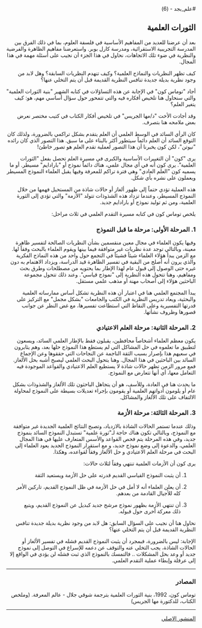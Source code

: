 <div dir="rtl">

#علم_بجد - (6)

## الثورات العلمية

بعد أن عرضنا للعديد من المفاهيم الأساسية في فلسفة العلوم، بما في ذلك الفرق بين المدرسة التجريبية الاستقرائية، ومدرسة كارل بوبر. واستعرضنا مفاهيم الظاهرة والفرضية والنظرية في ضوء تلك الاتجاهات، نحاول في هذا الجزء أن نجيب على أسئلة مهمة في هذا المجال.

كيف تظهر النظريات والنماذج العلمية؟
وكيف تنهدم النظريات السابقة؟
وهل لابد من وجود نظرية بديلة جديدة تنافس النظرية القديمة قبل أن يتم التخلي عنها؟

أجاد "توماس كون" في الإجابة عن هذه التساؤلات في كتابه الشهير "بنية الثورات العلمية" والتي سنحاول هنا تلخيص أفكاره فيه والتي تتمحور حول سؤال أساسي مهم، هو: كيف يتغير العلم؟

وقد أجادت الأخت "د/مها الجريس" في تلخيص أفكار الكتاب في كتيب مختصر نعرض بعض ملامحه هنا بتصرف.

كان الرأي السائد في الوسط العلمي أن العلم يتقدم بشكل تراكمي بالضرورة، ولذلك كان التوقع السائد أن العلم دائماً سيتطور أكثر بالبناء على ما سبق. هذا التصور الذي كان رائده "نيوتن"، لكن كون يخبرنا أن هذا التصور لعملية تقدم العلم هو تصور خاطئ!

يرى "كون" أن التغييرات الأساسية والكبرى في مسيرة العلم تحصل بفعل "الثورات العلمية". يرى كون أنه في أي مجال علمي، هناك دائماً نموذج أو "بارادايم" مسيطر. أو ما يسميه كون "العلم العادي" وهي فترة تراكم للمعرفة وفيها يقبل العلماء النموذج المسيطر ويعملون على نشره بأي شكل.

هذه العملية تؤدي حتماً إلى ظهور ألغاز أو حالات شاذة من المستحيل فهمها من خلال النموذج المسيطر، وعندما تزداد هذه الشذوذات تتولد "الأزمة" والتي تؤدي إلى الثورة العلمية، ومن ثم توليد نموذج أو بارادايم جديد.

يلخص توماس كون في كتابه مسيرة التقدم العلمي في ثلاث مراحل:

### 1. المرحلة اﻷولى: مرحلة ما قبل النموذج

وفيها يكون العلماء في مجال معين منقسمين بشأن النظريات الصالحة لتفسير ظاهرة معينة، وبالتالي توجد عدة نظريات غير متوافقة فيما بينها ويقوم العلماء بالبحث وفقاً لها. مع الزمن يبدأ هؤلاء العلماء شيئاً فشيئاً في التجمع حول واحد من هذه النماذج الفكرية والذي يرون أنه أصلح من البقية في تفسير الظاهرة قيد الدراسة، ويزداد الاهتمام به دون غيره حتى الوصول إلى قبول عام لهذا الإطار بما يحتويه من مصطلحات وطرق بحث ومفاهيم، وهنا تتحول هذه النظرية إلى "نموذج قياسي". وعند ذلك تتحول مجموعة الباحثين هؤلاء إلى أصحاب مهنة أو مذهب علمي مستقل.

يبدأ المجتمع العلمي هنا في اعتبار أن هذه النظرية تشكل أساس ممارساته العلمية والبحثية، ويعاد تدريس النظرية في الكتب والجامعات "بشكل مجمل" مع التركيز على قدرتها التفسيرية وعلى النقاط التي استطاعت تفسيرها، مع غض النظر عن جوانب قصورها وظروف نشأتها.

### 2. المرحلة الثانية: مرحلة العلم الاعتيادي

يكون معظم العلماء أشخاصاً محافظين، يقبلون فقط بالإطار العلمي السائد، ويسعون لتطبيق ما تعلموه في حل المشاكل التي لم يستطع هذا النموذج حلها بعد، وهم يثابرون في سعيهم هذا بإصرار بسبب الثقة الناجمة عن النجاحات التي حققوها وعن الإجماع السائد بين الباحثين في هذا المجال. وهنا يتحول البحث العلمي ليصبح أشبه بحل الألغاز. فمع مرور الزمن تظهر حالات شاذة لا يستطيع العلم الاعتيادي والقواعد الموجودة فيه التعامل معها، أي أنها تتعارض مع النموذج.

ما يحدث هنا في العادة، وللأسف، هو أن يتجاهل الباحثون تلك الألغاز والشذوذات بشكل عام أو يلومون أدواتهم العلمية أو يقومون بإجراء تعديلات بسيطة على النموذج لمحاولة الالتفاف على تلك الألغاز والمشاكل.

### 3. المرحلة الثالثة: مرحلة الأزمة

وذلك عندما تستمر الحالات الشاذة بالازدياد، وتصبح النتائج العلمية الجديدة غير متوافقة مع النموذج، وبالتالي تكون هناك حاجة لـ"ثورة علمية" تستبدل النموذج السائد بنموذج جديد، وفي هذه المرحلة يتم فحص القواعد واﻷسس المتعارف عليها في هذا المجال العلمي، والدعوة إلى وضع نموذج جديد، و مع استقرار النموذج الجديد يعود العلماء إلى البحث في مرحلة العلم الاعتيادي و حل الألغاز وفقاً لقواعده، وهكذا.

يرى كون أن الأزمات العلمية تنتهي وفقاً لثلاث حالات:

1. أن يثبت النموذج القياسي القديم قدرته على حل الأزمة ويستعيد الثقة

2. أن يعلن العلماء أنه لا أمل في حل الأزمة في ظل النموذج القديم، تاركين الأمر كله للأجيال القادمة من بعدهم.

3. أن تنتهي الأزمة بظهور نموذج مرشح جديد كبديل عن النموذج القديم، ويتبع ذلك معركة أخرى حول قبوله.

نحاول هنا أن نجيب على السؤال السابق: هل لابد من وجود نظرية بديلة جديدة تنافس النظرية القديمة قبل أن يتم التخلي عنها؟

الإجابة: ليس بالضرورة، فبمجرد أن يثبت النموذج القديم فشله في تفسير الألغاز أو الحالات الشاذة، يجب التخلي عنه والتوقف عن دعمه للإسراع في التوصل إلى نموذج جديد أو وعد بحل المشكلات .. فالتمسك بالنموذج الذي ثبت فشله لن يؤدي في الواقع إلا إلى عرقلة وإبطاء عملية التقدم العلمي.

***

### المصادر

توماس كون، 1992، بنية الثورات العلمية بترجمة شوقي جلال - عالم المعرفة. (وملخص الكتاب، للدكتورة مها الجريس)

***

[المنشور الاصلي](https://www.facebook.com/akotbfb/posts/3081167398778080)

</div>